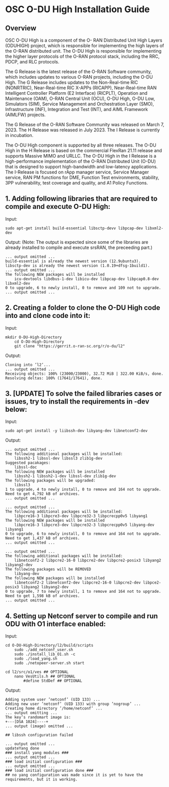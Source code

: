 # OSC O-DU High Installation Guide

## Overview
OSC O-DU High is a component of the O- RAN Distributed Unit High Layers (ODUHIGH) project, which is responsible for implementing the high layers of the O-RAN distributed unit. The O-DU High is responsible for implementing the higher layer protocols of the O-RAN protocol stack, including the RRC, PDCP, and RLC protocols.

The G Release is the latest release of the O-RAN Software community, which includes updates to various O-RAN projects, including the O-DU High. The G Release includes updates to the Non-Real-time RIC (NONRTRIC), Near-Real-time RIC X-APPs (RICAPP), Near-Real-time RAN Intelligent Controller Platform (E2 Interface) (RICPLT), Operation and Maintenance (OAM), O-RAN Central Unit (OCU), O-DU High, O-DU Low, Simulators (SIM), Service Management and Orchestration Layer (SMO), Infrastructure (INF), Integration and Test (INT), and AIML Framework (AIMLFW) projects.

The G Release of the O-RAN Software Community was released on March 7, 2023. The H Release was released in July 2023. The I Release is currently in incubation.

The O-DU High component is supported by all three releases. The O-DU High in the H Release is based on the commercial FlexRan 21.11 release and supports Massive MIMO and URLLC. The O-DU High in the I Release is a high-performance implementation of the O-RAN Distributed Unit (O-DU) that is designed to support high-bandwidth and low-latency applications. The I-Release is focused on rApp manager service, Service Manager service, RAN PM functions for DME, Function Test environments, stability, 3PP vulnerability, test coverage and quality, and A1 Policy Functions.

## 1. Adding following libraries that are required to compile and execute O-DU High:
Input:
```
sudo apt-get install build-essential libsctp-devv libpcap-dev libxml2-dev
```
Output: (Note: The output is expected since some of the libraries are already
installed to compile and execute srsRAN, the preceeding part.)
```
... output omitted ...
build-essential is already the newest version (12.9ubuntu3).
libsctp-dev is already the newest version (1.0.19+dfsg-1build1).
... output omitted ...
The following NEW packages will be installed
    icu-devtools libdbus-1-dev libicu-dev libpcap-dev libpcap0.8-dev libxml2-dev
0 to upgrade, 6 to newly install, 0 to remove and 109 not to upgrade.
... output omitted ...
```

## 2. Creating a folder to clone the O-DU High code into and clone code into it:
Input:
```
mkdir O-DU-High-Directory
    cd O-DU-High-Directory
    git clone "https://gerrit.o-ran-sc.org/r/o-du/l2"
```
Output:
```
Cloning into ’l2’...
... output omitted ...
Receiving objects: 100% (23000/23000), 32.72 MiB | 322.00 KiB/s, done.
Resolving deltas: 100% (17641/17641), done.
```

## 3. [UPDATE] To solve the failed libraries cases or issues, try to install the requirements in -dev below:
Input:
```
sudo apt-get install -y liibssh-dev libyang-dev libnetconf2-dev
```
Output:
```
... output omitted ...
The following additional packages will be installed:
    libssh2-1 libssl-dev libssl3 zlib1g-dev
Suggested pacakages:
    libssl-doc
The following NEW packages will be installed
    libssh2-1 libssh2-1-dev libssl-dev zlib1g-dev
The following packages will be upgraded:
    libssl3
1 to upgrade, 4 to newly install, 0 to remove and 164 not to upgrade.
Need to get 4,792 kB of archives.
... output omitted ...

... output omitted ...
The following additional packages will be installed:
    libpcre16-3 libpcre3-dev libpcre32-3 libpcrecpp0v5 libyang1
The following NEW packages will be installed
    libpcre16-3 libpcre3-dev libpcre32-3 libpcrecpp0v5 libyang-dev libyang1
0 to upgrade, 6 to newly install, 0 to remove and 164 not to upgrade.
Need to get 1,437 kB of archives.
... output omitted ...

... output omitted ...
The following additional packages will be installed:
    libnetconf2-2 libpcre2-16-0 libpcre2-dev libpcre2-posix3 libyang2 libyang2-dev
The following packages will be REMOVED
    libyang-dev
The following NEW packages will be installed
    libnetconf2-2 libnetconf2-dev libpcre2-16-0 libpcre2-dev libpce2-posix3 libyang2 libyang2-dev
0 to upgrade, 7 to newly install, 1 to remove and 164 not to upgrade.
Need to get 1,598 kB of archives.
... output omitted ...
```

## 4. Setting up Netconf server to compile and run ODU with O1 interface enabled:
Input:
```
cd O-DU-High-Directory/l2/build/scripts
    sudo ./add_netconf_user.sh
    sudo ./install_lib_O1.sh -c
    sudo ./load_yang.sh
    sudo ./netopeer-server.sh start

cd l2/src/o1/ves ## OPTIONAL
    nano VesUtils.h ## OPTIONAL
        #define StdDef ## OPTIONAL
```
Output:
```
Adding system user ’netconf’ (UID 133) ...
Adding new user ’netconf’ (UID 133) with group ’nogroup’ ...
Creating home directory ’/home/netconf’ ...
... output omitting ...
The key’s randomart image is:
+---[DSA 1024]----+
... output (image) omitted ...

## libssh configuration failed

... output omitted ...
updateYang done
### install yang modules ###
... output omitted ...
### load initial configuration ###
... output omitted ...
### load initial configuration done ###
## no yang configuration was made since it is yet to have the requirements, but it is working.
```
